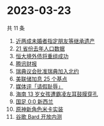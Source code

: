# 2023-03-23

共 11 条

<!-- BEGIN -->
<!-- 最后更新时间 Thu Mar 23 2023 19:06:23 GMT+0800 (China Standard Time) -->

1. [近两成未婚者指定朋友等继承遗产](https://www.zhihu.com/search?q=%E8%BF%91%E4%B8%A4%E6%88%90%E6%9C%AA%E5%A9%9A%E8%80%85%E6%8C%87%E5%AE%9A%E6%9C%8B%E5%8F%8B%E7%AD%89%E7%BB%A7%E6%89%BF%E9%81%97%E4%BA%A7)
1. [21 省份去年人口数据](https://www.zhihu.com/search?q=21%20%E7%9C%81%E4%BB%BD%E5%8E%BB%E5%B9%B4%E4%BA%BA%E5%8F%A3%E6%95%B0%E6%8D%AE)
1. [恒大境外债将重组成功](https://www.zhihu.com/search?q=%E6%81%92%E5%A4%A7%E5%A2%83%E5%A4%96%E5%80%BA%E5%B0%86%E9%87%8D%E7%BB%84%E6%88%90%E5%8A%9F)
1. [腾讯财报](https://www.zhihu.com/search?q=%E8%85%BE%E8%AE%AF%E8%B4%A2%E6%8A%A5)
1. [瑞典议会批准瑞典加入北约](https://www.zhihu.com/search?q=%E7%91%9E%E5%85%B8%E8%AE%AE%E4%BC%9A%E6%89%B9%E5%87%86%E7%91%9E%E5%85%B8%E5%8A%A0%E5%85%A5%E5%8C%97%E7%BA%A6)
1. [美联储加息 25 个基点](https://www.zhihu.com/search?q=%E7%BE%8E%E8%81%94%E5%82%A8%E5%8A%A0%E6%81%AF%2025%20%E4%B8%AA%E5%9F%BA%E7%82%B9)
1. [媒体评「请假耻辱」](https://www.zhihu.com/search?q=%E5%AA%92%E4%BD%93%E8%AF%84%E3%80%8C%E8%AF%B7%E5%81%87%E8%80%BB%E8%BE%B1%E3%80%8D)
1. [海南 13 岁女孩遭霸凌左耳鼓膜穿孔](https://www.zhihu.com/search?q=%E6%B5%B7%E5%8D%97%2013%20%E5%B2%81%E5%A5%B3%E5%AD%A9%E9%81%AD%E9%9C%B8%E5%87%8C%E5%B7%A6%E8%80%B3%E9%BC%93%E8%86%9C%E7%A9%BF%E5%AD%94)
1. [国足 0:0 新西兰](https://www.zhihu.com/search?q=%E5%9B%BD%E8%B6%B3%200%3A0%20%E6%96%B0%E8%A5%BF%E5%85%B0)
1. [原神新角色米卡实装](https://www.zhihu.com/search?q=%E5%8E%9F%E7%A5%9E%E6%96%B0%E8%A7%92%E8%89%B2%E7%B1%B3%E5%8D%A1%E5%AE%9E%E8%A3%85)
1. [谷歌 Bard 开放内测](https://www.zhihu.com/search?q=%E8%B0%B7%E6%AD%8C%20Bard%20%E5%BC%80%E6%94%BE%E5%86%85%E6%B5%8B)

<!-- END -->
